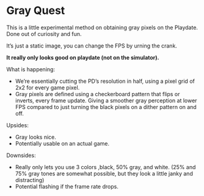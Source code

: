 # Gray Quest

This is a little experimental method on obtaining gray pixels on the Playdate.
Done out of curiosity and fun.

It’s just a static image, you can change the FPS by urning the crank.

**It really only looks good on playdate (not on the simulator).**

What is happening:

- We’re essentially cutting the PD’s resolution in half, using a pixel grid of 2x2 for every game pixel.
- Gray pixels are defined using a checkerboard pattern that flips or inverts, every frame update. Giving a smoother gray perception at lower FPS compared to just turning the black pixels on a dither pattern on and off.

Upsides:

- Gray looks nice.
- Potentially usable on an actual game.

Downsides:

- Really only lets you use 3 colors ,black, 50% gray, and white. (25% and 75% gray tones are somewhat possible, but they look a little janky and distracting)
- Potential flashing if the frame rate drops.
